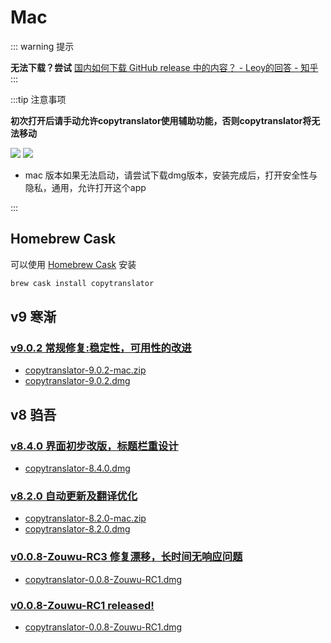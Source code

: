 # Mac


::: warning 提示

**无法下载？尝试** [国内如何下载 GitHub release 中的内容？ - Leoy的回答 - 知乎](https://www.zhihu.com/question/48480151/answer/1085258807)
:::

:::tip 注意事项

**初次打开后请手动允许copytranslator使用辅助功能，否则copytranslator将无法移动**

![](https://s2.ax1x.com/2019/03/10/ApT0YT.png)
![](https://s2.ax1x.com/2019/03/10/ApT6X9.png)

- mac 版本如果无法启动，请尝试下载dmg版本，安装完成后，打开安全性与隐私，通用，允许打开这个app


:::

## Homebrew Cask

可以使用 [Homebrew Cask](https://github.com/Homebrew/homebrew-cask) 安装

```bash
brew cask install copytranslator
```

## v9 寒渐

### [v9.0.2 常规修复:稳定性，可用性的改进](https://github.com/CopyTranslator/CopyTranslator/releases/tag/v9.0.2)
- [copytranslator-9.0.2-mac.zip](https://github.com/CopyTranslator/CopyTranslator/releases/download/v9.0.2/copytranslator-9.0.2-mac.zip)
- [copytranslator-9.0.2.dmg](https://github.com/CopyTranslator/CopyTranslator/releases/download/v9.0.2/copytranslator-9.0.2.dmg)

## v8 驺吾

### [v8.4.0 界面初步改版，标题栏重设计](https://github.com/CopyTranslator/CopyTranslator/releases/tag/v8.4.0)
- [copytranslator-8.4.0.dmg](https://github.com/CopyTranslator/CopyTranslator/releases/download/v8.4.0/copytranslator-8.4.0.dmg)
### [v8.2.0  自动更新及翻译优化](https://github.com/CopyTranslator/CopyTranslator/releases/tag/v8.2.0)
- [copytranslator-8.2.0-mac.zip](https://github.com/CopyTranslator/CopyTranslator/releases/download/v8.2.0/copytranslator-8.2.0-mac.zip)
- [copytranslator-8.2.0.dmg](https://github.com/CopyTranslator/CopyTranslator/releases/download/v8.2.0/copytranslator-8.2.0.dmg)
### [v0.0.8-Zouwu-RC3  修复漂移，长时间无响应问题](https://github.com/CopyTranslator/CopyTranslator/releases/tag/v0.0.8-Zouwu-RC3)
- [copytranslator-0.0.8-Zouwu-RC1.dmg](https://github.com/CopyTranslator/CopyTranslator/releases/download/v0.0.8-Zouwu-RC3/copytranslator-0.0.8-Zouwu-RC1.dmg)
### [v0.0.8-Zouwu-RC1  released!](https://github.com/CopyTranslator/CopyTranslator/releases/tag/v0.0.8-Zouwu-RC1)
- [copytranslator-0.0.8-Zouwu-RC1.dmg](https://github.com/CopyTranslator/CopyTranslator/releases/download/v0.0.8-Zouwu-RC1/copytranslator-0.0.8-Zouwu-RC1.dmg)
